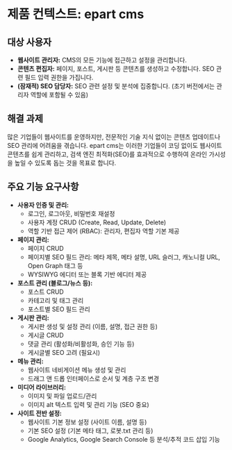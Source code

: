 # 제품 컨텍스트: epart cms

## 대상 사용자

*   **웹사이트 관리자:** CMS의 모든 기능에 접근하고 설정을 관리합니다.
*   **콘텐츠 편집자:** 페이지, 포스트, 게시판 등 콘텐츠를 생성하고 수정합니다. SEO 관련 필드 입력 권한을 가집니다.
*   **(잠재적) SEO 담당자:** SEO 관련 설정 및 분석에 집중합니다. (초기 버전에서는 관리자 역할에 포함될 수 있음)

## 해결 과제

많은 기업들이 웹사이트를 운영하지만, 전문적인 기술 지식 없이는 콘텐츠 업데이트나 SEO 관리에 어려움을 겪습니다. epart cms는 이러한 기업들이 코딩 없이도 웹사이트 콘텐츠를 쉽게 관리하고, 검색 엔진 최적화(SEO)를 효과적으로 수행하여 온라인 가시성을 높일 수 있도록 돕는 것을 목표로 합니다.

## 주요 기능 요구사항

*   **사용자 인증 및 관리:**
    *   로그인, 로그아웃, 비밀번호 재설정
    *   사용자 계정 CRUD (Create, Read, Update, Delete)
    *   역할 기반 접근 제어 (RBAC): 관리자, 편집자 역할 기본 제공
*   **페이지 관리:**
    *   페이지 CRUD
    *   페이지별 SEO 필드 관리: 메타 제목, 메타 설명, URL 슬러그, 캐노니컬 URL, Open Graph 태그 등
    *   WYSIWYG 에디터 또는 블록 기반 에디터 제공
*   **포스트 관리 (블로그/뉴스 등):**
    *   포스트 CRUD
    *   카테고리 및 태그 관리
    *   포스트별 SEO 필드 관리
*   **게시판 관리:**
    *   게시판 생성 및 설정 관리 (이름, 설명, 접근 권한 등)
    *   게시글 CRUD
    *   댓글 관리 (활성화/비활성화, 승인 기능 등)
    *   게시글별 SEO 고려 (필요시)
*   **메뉴 관리:**
    *   웹사이트 네비게이션 메뉴 생성 및 관리
    *   드래그 앤 드롭 인터페이스로 순서 및 계층 구조 변경
*   **미디어 라이브러리:**
    *   이미지 및 파일 업로드/관리
    *   이미지 alt 텍스트 입력 및 관리 기능 (SEO 중요)
*   **사이트 전반 설정:**
    *   웹사이트 기본 정보 설정 (사이트 이름, 설명 등)
    *   기본 SEO 설정 (기본 메타 태그, 로봇.txt 관리 등)
    *   Google Analytics, Google Search Console 등 분석/추적 코드 삽입 기능
